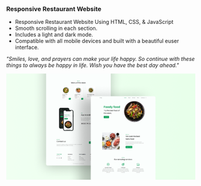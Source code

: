 ### Responsive Restaurant Website

- Responsive Restaurant Website Using HTML, CSS, & JavaScript
- Smooth scrolling in each section.
- Includes a light and dark mode.
- Compatible with all mobile devices and built with a beautiful euser interface.

*"Smiles, love, and prayers can make your life happy. So continue with these things to always be happy in life. Wish you have the best day ahead."*

![preview img](/preview.png)
